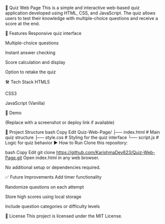 🧠 Quiz Web Page
This is a simple and interactive web-based quiz application developed using HTML, CSS, and JavaScript. The quiz allows users to test their knowledge with multiple-choice questions and receive a score at the end.

🚀 Features
Responsive quiz interface

Multiple-choice questions

Instant answer checking

Score calculation and display

Option to retake the quiz

🛠️ Tech Stack
HTML5

CSS3

JavaScript (Vanilla)

📸 Demo

(Replace with a screenshot or deploy link if available)

📁 Project Structure
bash
Copy
Edit
Quiz-Web-Page/
├── index.html       # Main quiz structure
├── style.css        # Styling for the quiz interface
└── script.js        # Logic for quiz behavior
▶️ How to Run
Clone this repository:

bash
Copy
Edit
git clone https://github.com/KarishmaDev623/Quiz-Web-Page.git
Open index.html in any web browser.

No additional setup or dependencies required.

✅ Future Improvements
Add timer functionality

Randomize questions on each attempt

Store high scores using local storage

Include question categories or difficulty levels

📄 License
This project is licensed under the MIT License.
